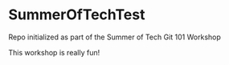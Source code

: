 # SummerOfTechTest

Repo initialized as part of the Summer of Tech Git 101 Workshop

This workshop is really fun!